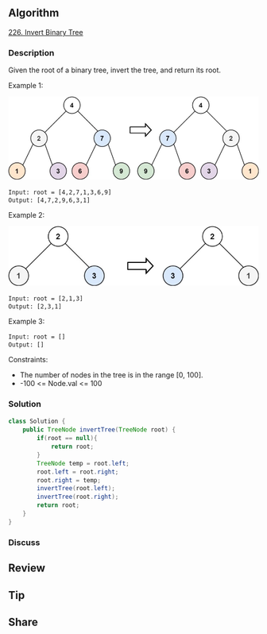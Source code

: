 ## Algorithm

[226. Invert Binary Tree](https://leetcode.com/problems/invert-binary-tree/description/)

### Description

Given the root of a binary tree, invert the tree, and return its root.

Example 1:

![](assets/20240926-40b3d35f.png)

```
Input: root = [4,2,7,1,3,6,9]
Output: [4,7,2,9,6,3,1]
```

Example 2:

![](assets/20240926-4ec90beb.png)

```
Input: root = [2,1,3]
Output: [2,3,1]
```

Example 3:

```
Input: root = []
Output: []
```

Constraints:

- The number of nodes in the tree is in the range [0, 100].
- -100 <= Node.val <= 100

### Solution

```java
class Solution {
    public TreeNode invertTree(TreeNode root) {
        if(root == null){
            return root;
        }
        TreeNode temp = root.left;
        root.left = root.right;
        root.right = temp;
        invertTree(root.left);
        invertTree(root.right);
        return root;
    }
}
```

### Discuss

## Review


## Tip


## Share
